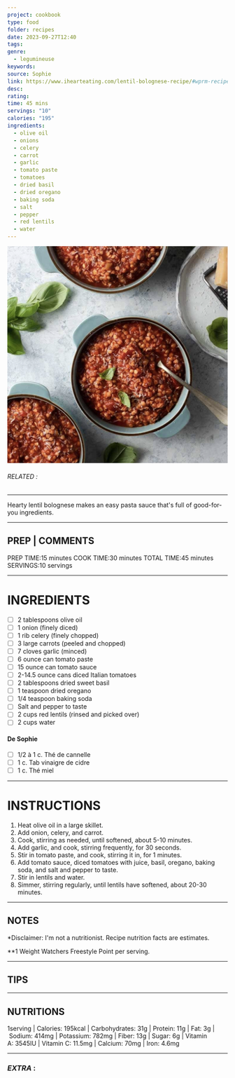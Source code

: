 ```yaml
---
project: cookbook
type: food
folder: recipes
date: 2023-09-27T12:40
tags: 
genre:
  - legumineuse
keywords: 
source: Sophie
link: https://www.ihearteating.com/lentil-bolognese-recipe/#wprm-recipe-container-21167
desc: 
rating: 
time: 45 mins
servings: "10"
calories: "195"
ingredients:
  - olive oil
  - onions
  - celery
  - carrot
  - garlic
  - tomato paste
  - tomatoes
  - dried basil
  - dried oregano
  - baking soda
  - salt
  - pepper
  - red lentils
  - water
---
```


![IMAGE](image_428.png)

###### *RELATED* : 
---
Hearty lentil bolognese makes an easy pasta sauce that's full of good-for-you ingredients.

---
## PREP | COMMENTS

PREP TIME:15 minutes
COOK TIME:30 minutes
TOTAL TIME:45 minutes
SERVINGS:10 servings

---
# INGREDIENTS

- [ ] 2 tablespoons olive oil
- [ ] 1 onion (finely diced)
- [ ] 1 rib celery (finely chopped)
- [ ] 3 large carrots (peeled and chopped)
- [ ] 7 cloves garlic (minced)
- [ ] 6 ounce can tomato paste
- [ ] 15 ounce can tomato sauce
- [ ] 2-14.5 ounce cans diced Italian tomatoes
- [ ] 2 tablespoons dried sweet basil
- [ ] 1 teaspoon dried oregano
- [ ] 1/4 teaspoon baking soda
- [ ] Salt and pepper to taste
- [ ] 2 cups red lentils (rinsed and picked over)
- [ ] 2 cups water

#### De Sophie

+ [ ] 1/2 à 1 c. Thé de cannelle
+ [ ] 1 c. Tab vinaigre de cidre
+ [ ] 1 c. Thé miel

---
# INSTRUCTIONS

1. Heat olive oil in a large skillet.
2. Add onion, celery, and carrot.
3. Cook, stirring as needed, until softened, about 5-10 minutes.
4. Add garlic, and cook, stirring frequently, for 30 seconds.
5. Stir in tomato paste, and cook, stirring it in, for 1 minutes.
6. Add tomato sauce, diced tomatoes with juice, basil, oregano, baking soda, and salt and pepper to taste.
7. Stir in lentils and water.
8. Simmer, stirring regularly, until lentils have softened, about 20-30 minutes.

---
## NOTES

*Disclaimer: I'm not a nutritionist. Recipe nutrition facts are estimates. 

**1 Weight Watchers Freestyle Point per serving.

---
## TIPS



---
## NUTRITIONS

1serving | Calories: 195kcal | Carbohydrates: 31g | Protein: 11g | Fat: 3g | Sodium: 414mg | Potassium: 782mg | Fiber: 13g | Sugar: 6g | Vitamin A: 3545IU | Vitamin C: 11.5mg | Calcium: 70mg | Iron: 4.6mg

---
### *EXTRA* :



